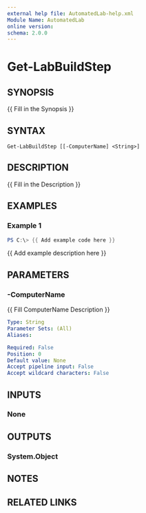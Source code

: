 ```yaml
---
external help file: AutomatedLab-help.xml
Module Name: AutomatedLab
online version:
schema: 2.0.0
---
```


# Get-LabBuildStep

## SYNOPSIS
{{ Fill in the Synopsis }}

## SYNTAX

```
Get-LabBuildStep [[-ComputerName] <String>]
```

## DESCRIPTION
{{ Fill in the Description }}

## EXAMPLES

### Example 1
```powershell
PS C:\> {{ Add example code here }}
```

{{ Add example description here }}

## PARAMETERS

### -ComputerName
{{ Fill ComputerName Description }}

```yaml
Type: String
Parameter Sets: (All)
Aliases:

Required: False
Position: 0
Default value: None
Accept pipeline input: False
Accept wildcard characters: False
```

## INPUTS

### None

## OUTPUTS

### System.Object
## NOTES

## RELATED LINKS
